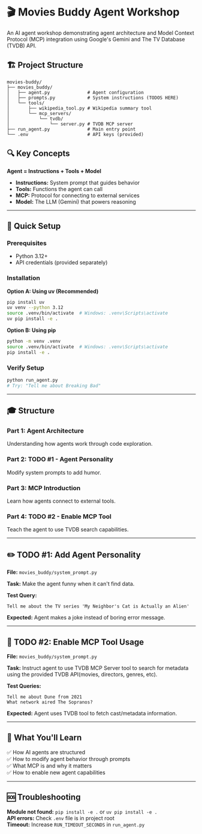 # 🎬 Movies Buddy Agent Workshop

An AI agent workshop demonstrating agent architecture and Model Context Protocol (MCP) integration using Google's Gemini and The TV Database (TVDB) API.

## 🏗️ Project Structure

```
movies-buddy/
├── movies_buddy/
│   ├── agent.py              # Agent configuration
│   ├── prompts.py            # System instructions (TODOS HERE)
│   └── tools/
│       ├── wikipedia_tool.py # Wikipedia summary tool
│       └── mcp_servers/
│           └── tvdb/
│               └── server.py # TVDB MCP server
├── run_agent.py              # Main entry point
└── .env                      # API keys (provided)
```

## 🔍 Key Concepts

**Agent = Instructions + Tools + Model**

- **Instructions:** System prompt that guides behavior
- **Tools:** Functions the agent can call
- **MCP:** Protocol for connecting to external services
- **Model:** The LLM (Gemini) that powers reasoning

---

## 🚀 Quick Setup

### Prerequisites
- Python 3.12+
- API credentials (provided separately)

### Installation

**Option A: Using uv (Recommended)**
```bash
pip install uv
uv venv --python 3.12
source .venv/bin/activate  # Windows: .venv\Scripts\activate
uv pip install -e .
```

**Option B: Using pip**
```bash
python -m venv .venv
source .venv/bin/activate  # Windows: .venv\Scripts\activate
pip install -e .
```

### Verify Setup
```bash
python run_agent.py
# Try: "Tell me about Breaking Bad"
```

---

## 🎓 Structure

### Part 1: Agent Architecture 
Understanding how agents work through code exploration.

### Part 2: TODO #1 - Agent Personality 
Modify system prompts to add humor.

### Part 3: MCP Introduction
Learn how agents connect to external tools.

### Part 4: TODO #2 - Enable MCP Tool 
Teach the agent to use TVDB search capabilities.

---

## ✏️ TODO #1: Add Agent Personality

**File:** `movies_buddy/system_prompt.py`

**Task:** Make the agent funny when it can't find data.

**Test Query:**
```
Tell me about the TV series 'My Neighbor's Cat is Actually an Alien'
```

**Expected:** Agent makes a joke instead of boring error message.

---

## 🔧 TODO #2: Enable MCP Tool Usage

**File:** `movies_buddy/system_prompt.py`

**Task:** Instruct agent to use TVDB MCP Server tool to search for metadata using the provided TVDB API(movies, directors, genres, etc).

**Test Queries:**
```
Tell me about Dune from 2021
What network aired The Sopranos?
```

**Expected:** Agent uses TVDB tool to fetch cast/metadata information.

---

## 🎉 What You'll Learn

✅ How AI agents are structured  
✅ How to modify agent behavior through prompts  
✅ What MCP is and why it matters  
✅ How to enable new agent capabilities  

---

## 🆘 Troubleshooting

**Module not found:** `pip install -e .` or `uv pip install -e .`  
**API errors:** Check `.env` file is in project root  
**Timeout:** Increase `RUN_TIMEOUT_SECONDS` in `run_agent.py`